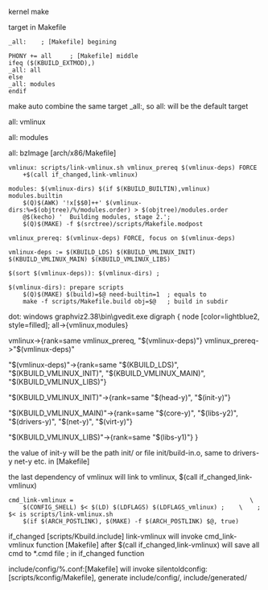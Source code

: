 kernel make

target in Makefile

    _all:    ; [Makefile] begining
    
    PHONY += all     ; [Makefile] middle
    ifeq ($(KBUILD_EXTMOD),)
    _all: all
    else
    _all: modules
    endif
make auto combine the same target _all:, so all: will be the default target

all: vmlinux

all: modules

all: bzImage [arch/x86/Makefile]

    vmlinux: scripts/link-vmlinux.sh vmlinux_prereq $(vmlinux-deps) FORCE
    	+$(call if_changed,link-vmlinux)
    	
    modules: $(vmlinux-dirs) $(if $(KBUILD_BUILTIN),vmlinux) modules.builtin
    	$(Q)$(AWK) '!x[$$0]++' $(vmlinux-dirs:%=$(objtree)/%/modules.order) > $(objtree)/modules.order
    	@$(kecho) '  Building modules, stage 2.';
    	$(Q)$(MAKE) -f $(srctree)/scripts/Makefile.modpost
    	
    vmlinux_prereq: $(vmlinux-deps) FORCE, focus on $(vmlinux-deps)
    
    vmlinux-deps := $(KBUILD_LDS) $(KBUILD_VMLINUX_INIT) $(KBUILD_VMLINUX_MAIN) $(KBUILD_VMLINUX_LIBS)
    
    $(sort $(vmlinux-deps)): $(vmlinux-dirs) ;
    
    $(vmlinux-dirs): prepare scripts
    	$(Q)$(MAKE) $(build)=$@ need-builtin=1  ; equals to
    	make -f scripts/Makefile.build obj=$@   ; build in subdir
    
    

dot:  windows graphviz2.38\bin\gvedit.exe
digraph { 
node [color=lightblue2, style=filled];
  all->{vmlinux,modules}
  
  vmlinux->{rank=same vmlinux_prereq, "$(vmlinux-deps)"}
  vmlinux_prereq->"$(vmlinux-deps)"
  
  "$(vmlinux-deps)"->{rank=same "$(KBUILD_LDS)", "$(KBUILD_VMLINUX_INIT)", "$(KBUILD_VMLINUX_MAIN)", "$(KBUILD_VMLINUX_LIBS)"}
  
  
  "$(KBUILD_VMLINUX_INIT)"->{rank=same "$(head-y)", "$(init-y)"}
  
  "$(KBUILD_VMLINUX_MAIN)"->{rank=same "$(core-y)", "$(libs-y2)", "$(drivers-y)", "$(net-y)", "$(virt-y)"}
  
  "$(KBUILD_VMLINUX_LIBS)"->{rank=same "$(libs-y1)"}
}

the value of init-y will be the path init/ or file init/build-in.o, same to drivers-y net-y etc. in [Makefile]

the last dependency of vmlinux will link to vmlinux, $(call if_changed,link-vmlinux)

    cmd_link-vmlinux =                                                 \
    	$(CONFIG_SHELL) $< $(LD) $(LDFLAGS) $(LDFLAGS_vmlinux) ;    \    ; $< is scripts/link-vmlinux.sh
    	$(if $(ARCH_POSTLINK), $(MAKE) -f $(ARCH_POSTLINK) $@, true)

if_changed [scripts/Kbuild.include]
link-vmlinux will invoke cmd_link-vmlinux function [Makefile]
after $(call if_changed,link-vmlinux) will save all cmd to *.cmd file  ; in if_changed function
    

include/config/%.conf:[Makefile] will invoke silentoldconfig:[scripts/kconfig/Makefile], generate include/config/, include/generated/
